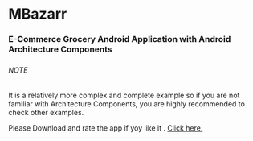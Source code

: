 # MBazarr
<h3>E-Commerce  Grocery Android Application with Android Architecture Components<h3>

<h6>NOTE</h6> It is a relatively more complex and complete example so if you are not familiar with Architecture Components, you are highly recommended to check other examples.

<p>Please Download and rate the app if yoy like it . <a href="https://play.google.com/store/apps/details?id=com.logistic.grocerybm&hl=en">Click here.</></p>

